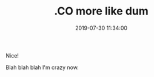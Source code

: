 ﻿---
layout: post
title:  ".CO more like dum"
date:   2019-07-30 11:34:00
categories: beginnings
thumbnail: Images/no-thumbnail.png
---

Nice!

Blah blah blah I'm crazy now.
